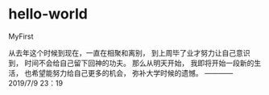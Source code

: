 # hello-world
MyFirst



从去年这个时候到现在，一直在相聚和离别，
到上周毕了业才努力让自己意识到，
时间不会给自己留下回神的功夫。
那么从明天开始，
我即将开始一段新的生活，
也希望能努力给自己更多的机会，
弥补大学时候的遗憾。
                     ———— 2019/7/9 23：19
